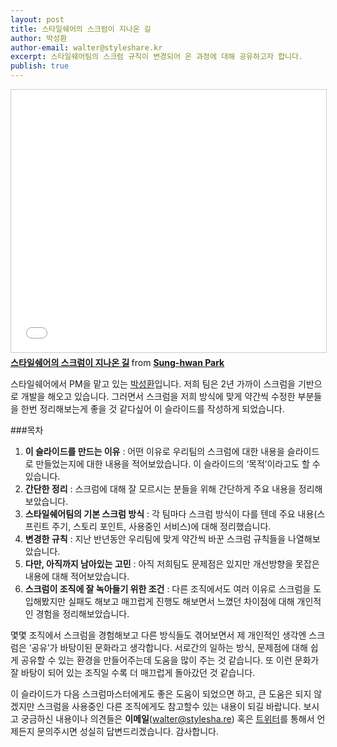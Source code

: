 ```yaml
---
layout: post
title: 스타일쉐어의 스크럼이 지나온 길
author: 박성환
author-email: walter@styleshare.kr
excerpt: 스타일쉐어팀의 스크럼 규칙이 변경되어 온 과정에 대해 공유하고자 합니다.
publish: true
---
```

<iframe src="//www.slideshare.net/slideshow/embed_code/key/1QC2mOUV2Y3T9o" width="510" height="420" frameborder="0" marginwidth="0" marginheight="0" scrolling="no" style="border:1px solid #CCC; border-width:1px; margin-bottom:5px; max-width: 100%;" allowfullscreen> </iframe> <div style="margin-bottom:5px"> <strong> <a href="//www.slideshare.net/unsteadyflow/ss-51057803" title="스타일쉐어의 스크럼이 지나온 길" target="_blank">스타일쉐어의 스크럼이 지나온 길</a> </strong> from <strong><a href="//www.slideshare.net/unsteadyflow" target="_blank">Sung-hwan Park</a></strong> </div>

스타일쉐어에서 PM을 맡고 있는 [박성환](https://twitter.com/UnsteadyFlow)입니다. 저희 팀은 2년 가까이 스크럼을 기반으로 개발을 해오고 있습니다. 그러면서 스크럼을 저희 방식에 맞게 약간씩 수정한 부분들을 한번 정리해보는게 좋을 것 같다싶어 이 슬라이드를 작성하게 되었습니다.

###목차
1. **이 슬라이드를 만드는 이유** : 어떤 이유로 우리팀의 스크럼에 대한 내용을 슬라이드로 만들었는지에 대한 내용을 적어보았습니다. 이 슬라이드의 ‘목적’이라고도 할 수 있습니다.
2. **간단한 정리** : 스크럼에 대해 잘 모르시는 분들을 위해 간단하게 주요 내용을 정리해보았습니다. 
3. **스타일쉐어팀의 기본 스크럼 방식** : 각 팀마다 스크럼 방식이 다를 텐데 주요 내용(스프린트 주기, 스토리 포인트, 사용중인 서비스)에 대해 정리했습니다.
4. **변경한 규칙** : 지난 반년동안 우리팀에 맞게 약간씩 바꾼 스크럼 규칙들을 나열해보았습니다.
5. **다만, 아직까지 남아있는 고민** : 아직 저희팀도 문제점은 있지만 개선방향을 못잡은 내용에 대해 적어보았습니다.
6. **스크럼이 조직에 잘 녹아들기 위한 조건** : 다른 조직에서도 여러 이유로 스크럼을 도입해봤지만 실패도 해보고 매끄럽게 진행도 해보면서 느꼈던 차이점에 대해 개인적인 경험을 정리해보았습니다.

몇몇 조직에서 스크럼을 경험해보고 다른 방식들도 겪어보면서 제 개인적인 생각엔 스크럼은 ‘공유’가 바탕이된 문화라고 생각합니다. 서로간의 일하는 방식, 문제점에 대해 쉽게 공유할 수 있는 환경을 만들어주는데 도움을 많이 주는 것 같습니다. 또 이런 문화가 잘 바탕이 되어 있는 조직일 수록 더 매끄럽게 돌아갔던 것 같습니다.

이 슬라이드가 다음 스크럼마스터에게도 좋은 도움이 되었으면 하고, 큰 도움은 되지 않겠지만 스크럼을 사용중인 다른 조직에게도 참고할수 있는 내용이 되길 바랍니다. 보시고 궁금하신 내용이나 의견들은 **이메일**(walter@stylesha.re) 혹은 [트위터](https://twitter.com/UnsteadyFlow)를 통해서 언제든지 문의주시면 성실히 답변드리겠습니다. 감사합니다.
